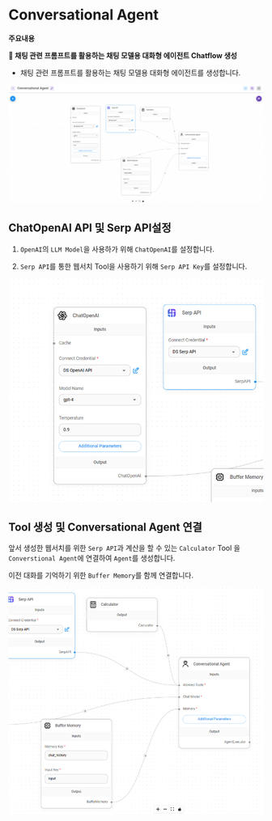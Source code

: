 # Conversational Agent

**주요내용**

**🤖 채팅 관련 프롬프트를 활용하는 채팅 모델용 대화형 에이전트 Chatflow 생성**

- 채팅 관련 프롬프트를 활용하는 채팅 모델용 대화형 에이전트를 생성합니다.

<img src="./images/Conversational Agent/Conversational Agent.png" alt="API Agent OpenAI">


## ChatOpenAI API 및 Serp API설정

1. `OpenAI`의 `LLM Model`을 사용하가 위해 `ChatOpenAI`를 설정합니다.

2. `Serp API`를 통한 웹서치 Tool을 사용하기 위해 `Serp API Key`를 설정합니다.

<img src="./images/Conversational Agent/OpenAPI_SerpAPI.png">


## Tool 생성 및 Conversational Agent 연결

앞서 생성한 웹서치를 위한 `Serp API`과  계산을 할 수 있는 `Calculator` Tool 을 `Converstional Agent`에 연결하여 `Agent`를 생성합니다.

이전 대화를 기억하기 위한 `Buffer Memory`를 함께 연결합니다.

<img src="./images/Conversational Agent/Conversational Agent Memory.png">